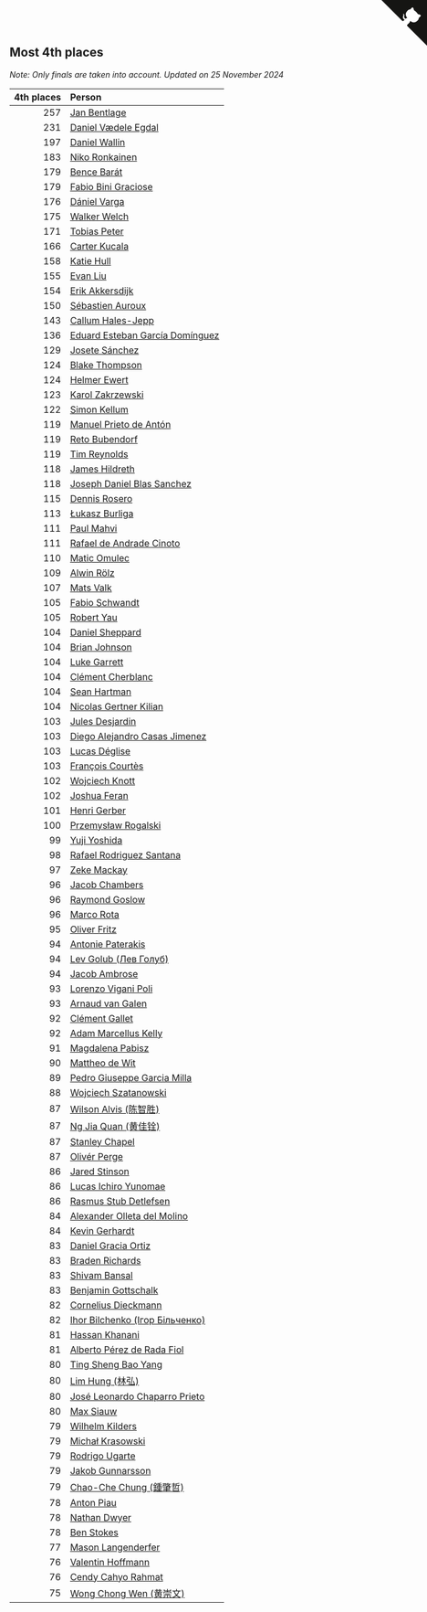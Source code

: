 ## Most 4th places

*Note: Only finals are taken into account.*
*Updated on 25 November 2024*

| 4th places | Person |
| ---: | :--- |
| 257 | [Jan Bentlage](https://www.worldcubeassociation.org/persons/2010BENT01) |
| 231 | [Daniel Vædele Egdal](https://www.worldcubeassociation.org/persons/2013EGDA01) |
| 197 | [Daniel Wallin](https://www.worldcubeassociation.org/persons/2013WALL03) |
| 183 | [Niko Ronkainen](https://www.worldcubeassociation.org/persons/2010RONK01) |
| 179 | [Bence Barát](https://www.worldcubeassociation.org/persons/2008BARA01) |
| 179 | [Fabio Bini Graciose](https://www.worldcubeassociation.org/persons/2010GRAC02) |
| 176 | [Dániel Varga](https://www.worldcubeassociation.org/persons/2008VARG01) |
| 175 | [Walker Welch](https://www.worldcubeassociation.org/persons/2011WELC01) |
| 171 | [Tobias Peter](https://www.worldcubeassociation.org/persons/2014PETE03) |
| 166 | [Carter Kucala](https://www.worldcubeassociation.org/persons/2015KUCA01) |
| 158 | [Katie Hull](https://www.worldcubeassociation.org/persons/2010HULL01) |
| 155 | [Evan Liu](https://www.worldcubeassociation.org/persons/2009LIUE01) |
| 154 | [Erik Akkersdijk](https://www.worldcubeassociation.org/persons/2005AKKE01) |
| 150 | [Sébastien Auroux](https://www.worldcubeassociation.org/persons/2008AURO01) |
| 143 | [Callum Hales-Jepp](https://www.worldcubeassociation.org/persons/2012HALE01) |
| 136 | [Eduard Esteban García Domínguez](https://www.worldcubeassociation.org/persons/2011EDUA01) |
| 129 | [Josete Sánchez](https://www.worldcubeassociation.org/persons/2015SANC18) |
| 124 | [Blake Thompson](https://www.worldcubeassociation.org/persons/2010THOM03) |
| 124 | [Helmer Ewert](https://www.worldcubeassociation.org/persons/2015EWER01) |
| 123 | [Karol Zakrzewski](https://www.worldcubeassociation.org/persons/2014ZAKR01) |
| 122 | [Simon Kellum](https://www.worldcubeassociation.org/persons/2016KELL12) |
| 119 | [Manuel Prieto de Antón](https://www.worldcubeassociation.org/persons/2015ANTO04) |
| 119 | [Reto Bubendorf](https://www.worldcubeassociation.org/persons/2012BUBE01) |
| 119 | [Tim Reynolds](https://www.worldcubeassociation.org/persons/2005REYN01) |
| 118 | [James Hildreth](https://www.worldcubeassociation.org/persons/2009HILD01) |
| 118 | [Joseph Daniel Blas Sanchez](https://www.worldcubeassociation.org/persons/2016SANC08) |
| 115 | [Dennis Rosero](https://www.worldcubeassociation.org/persons/2010ROSE03) |
| 113 | [Łukasz Burliga](https://www.worldcubeassociation.org/persons/2013BURL01) |
| 111 | [Paul Mahvi](https://www.worldcubeassociation.org/persons/2012MAHV01) |
| 111 | [Rafael de Andrade Cinoto](https://www.worldcubeassociation.org/persons/2007CINO01) |
| 110 | [Matic Omulec](https://www.worldcubeassociation.org/persons/2010OMUL02) |
| 109 | [Alwin Rölz](https://www.worldcubeassociation.org/persons/2016ROLZ01) |
| 107 | [Mats Valk](https://www.worldcubeassociation.org/persons/2007VALK01) |
| 105 | [Fabio Schwandt](https://www.worldcubeassociation.org/persons/2014SCHW02) |
| 105 | [Robert Yau](https://www.worldcubeassociation.org/persons/2009YAUR01) |
| 104 | [Daniel Sheppard](https://www.worldcubeassociation.org/persons/2009SHEP01) |
| 104 | [Brian Johnson](https://www.worldcubeassociation.org/persons/2013JOHN10) |
| 104 | [Luke Garrett](https://www.worldcubeassociation.org/persons/2017GARR05) |
| 104 | [Clément Cherblanc](https://www.worldcubeassociation.org/persons/2014CHER05) |
| 104 | [Sean Hartman](https://www.worldcubeassociation.org/persons/2016HART02) |
| 104 | [Nicolas Gertner Kilian](https://www.worldcubeassociation.org/persons/2013GERT01) |
| 103 | [Jules Desjardin](https://www.worldcubeassociation.org/persons/2010DESJ01) |
| 103 | [Diego Alejandro Casas Jimenez](https://www.worldcubeassociation.org/persons/2014JIME05) |
| 103 | [Lucas Déglise](https://www.worldcubeassociation.org/persons/2015DEGL01) |
| 103 | [François Courtès](https://www.worldcubeassociation.org/persons/2008COUR01) |
| 102 | [Wojciech Knott](https://www.worldcubeassociation.org/persons/2011KNOT01) |
| 102 | [Joshua Feran](https://www.worldcubeassociation.org/persons/2011FERA01) |
| 101 | [Henri Gerber](https://www.worldcubeassociation.org/persons/2014GERB01) |
| 100 | [Przemysław Rogalski](https://www.worldcubeassociation.org/persons/2013ROGA02) |
| 99 | [Yuji Yoshida](https://www.worldcubeassociation.org/persons/2015YOSH01) |
| 98 | [Rafael Rodriguez Santana](https://www.worldcubeassociation.org/persons/2012SANT12) |
| 97 | [Zeke Mackay](https://www.worldcubeassociation.org/persons/2015MACK06) |
| 96 | [Jacob Chambers](https://www.worldcubeassociation.org/persons/2017CHAM09) |
| 96 | [Raymond Goslow](https://www.worldcubeassociation.org/persons/2014GOSL01) |
| 96 | [Marco Rota](https://www.worldcubeassociation.org/persons/2009ROTA01) |
| 95 | [Oliver Fritz](https://www.worldcubeassociation.org/persons/2014FRIT02) |
| 94 | [Antonie Paterakis](https://www.worldcubeassociation.org/persons/2012PATE01) |
| 94 | [Lev Golub (Лев Голуб)](https://www.worldcubeassociation.org/persons/2014HOLU01) |
| 94 | [Jacob Ambrose](https://www.worldcubeassociation.org/persons/2010AMBR01) |
| 93 | [Lorenzo Vigani Poli](https://www.worldcubeassociation.org/persons/2007POLI01) |
| 93 | [Arnaud van Galen](https://www.worldcubeassociation.org/persons/2006GALE01) |
| 92 | [Clément Gallet](https://www.worldcubeassociation.org/persons/2004GALL02) |
| 92 | [Adam Marcellus Kelly](https://www.worldcubeassociation.org/persons/2016KELL10) |
| 91 | [Magdalena Pabisz](https://www.worldcubeassociation.org/persons/2017PABI01) |
| 90 | [Mattheo de Wit](https://www.worldcubeassociation.org/persons/2015WITM01) |
| 89 | [Pedro Giuseppe Garcia Milla](https://www.worldcubeassociation.org/persons/2016MILL07) |
| 88 | [Wojciech Szatanowski](https://www.worldcubeassociation.org/persons/2011SZAT01) |
| 87 | [Wilson Alvis (陈智胜)](https://www.worldcubeassociation.org/persons/2011ALVI01) |
| 87 | [Ng Jia Quan (黄佳铨)](https://www.worldcubeassociation.org/persons/2015QUAN03) |
| 87 | [Stanley Chapel](https://www.worldcubeassociation.org/persons/2016CHAP04) |
| 87 | [Olivér Perge](https://www.worldcubeassociation.org/persons/2007PERG01) |
| 86 | [Jared Stinson](https://www.worldcubeassociation.org/persons/2014STIN01) |
| 86 | [Lucas Ichiro Yunomae](https://www.worldcubeassociation.org/persons/2014YUNO01) |
| 86 | [Rasmus Stub Detlefsen](https://www.worldcubeassociation.org/persons/2014DETL01) |
| 84 | [Alexander Olleta del Molino](https://www.worldcubeassociation.org/persons/2008OLLE01) |
| 84 | [Kevin Gerhardt](https://www.worldcubeassociation.org/persons/2013GERH01) |
| 83 | [Daniel Gracia Ortiz](https://www.worldcubeassociation.org/persons/2009ORTI01) |
| 83 | [Braden Richards](https://www.worldcubeassociation.org/persons/2017RICH02) |
| 83 | [Shivam Bansal](https://www.worldcubeassociation.org/persons/2011BANS02) |
| 83 | [Benjamin Gottschalk](https://www.worldcubeassociation.org/persons/2016GOTT01) |
| 82 | [Cornelius Dieckmann](https://www.worldcubeassociation.org/persons/2009DIEC01) |
| 82 | [Ihor Bilchenko (Ігор Більченко)](https://www.worldcubeassociation.org/persons/2011BILC01) |
| 81 | [Hassan Khanani](https://www.worldcubeassociation.org/persons/2018KHAN26) |
| 81 | [Alberto Pérez de Rada Fiol](https://www.worldcubeassociation.org/persons/2011FIOL01) |
| 80 | [Ting Sheng Bao Yang](https://www.worldcubeassociation.org/persons/2008BAOY01) |
| 80 | [Lim Hung (林弘)](https://www.worldcubeassociation.org/persons/2016HUNG08) |
| 80 | [José Leonardo Chaparro Prieto](https://www.worldcubeassociation.org/persons/2011CHAP01) |
| 80 | [Max Siauw](https://www.worldcubeassociation.org/persons/2017SIAU02) |
| 79 | [Wilhelm Kilders](https://www.worldcubeassociation.org/persons/2010KILD02) |
| 79 | [Michał Krasowski](https://www.worldcubeassociation.org/persons/2013KRAS02) |
| 79 | [Rodrigo Ugarte](https://www.worldcubeassociation.org/persons/2015UGAR01) |
| 79 | [Jakob Gunnarsson](https://www.worldcubeassociation.org/persons/2015GUNN01) |
| 79 | [Chao-Che Chung (鍾肇哲)](https://www.worldcubeassociation.org/persons/2012CHON03) |
| 78 | [Anton Piau](https://www.worldcubeassociation.org/persons/2008PIAU01) |
| 78 | [Nathan Dwyer](https://www.worldcubeassociation.org/persons/2011DWYE02) |
| 78 | [Ben Stokes](https://www.worldcubeassociation.org/persons/2018STOK01) |
| 77 | [Mason Langenderfer](https://www.worldcubeassociation.org/persons/2013LANG03) |
| 76 | [Valentin Hoffmann](https://www.worldcubeassociation.org/persons/2011HOFF02) |
| 76 | [Cendy Cahyo Rahmat](https://www.worldcubeassociation.org/persons/2010RAHM02) |
| 75 | [Wong Chong Wen (黄崇文)](https://www.worldcubeassociation.org/persons/2014WENW01) |


<a href="https://github.com/jonatanklosko/wca_statistics" class="github-corner" aria-label="View source on Github"><svg width="80" height="80" viewBox="0 0 250 250" style="fill:#151513; color:#fff; position: absolute; top: 0; border: 0; right: 0;" aria-hidden="true"><path d="M0,0 L115,115 L130,115 L142,142 L250,250 L250,0 Z"></path><path d="M128.3,109.0 C113.8,99.7 119.0,89.6 119.0,89.6 C122.0,82.7 120.5,78.6 120.5,78.6 C119.2,72.0 123.4,76.3 123.4,76.3 C127.3,80.9 125.5,87.3 125.5,87.3 C122.9,97.6 130.6,101.9 134.4,103.2" fill="currentColor" style="transform-origin: 130px 106px;" class="octo-arm"></path><path d="M115.0,115.0 C114.9,115.1 118.7,116.5 119.8,115.4 L133.7,101.6 C136.9,99.2 139.9,98.4 142.2,98.6 C133.8,88.0 127.5,74.4 143.8,58.0 C148.5,53.4 154.0,51.2 159.7,51.0 C160.3,49.4 163.2,43.6 171.4,40.1 C171.4,40.1 176.1,42.5 178.8,56.2 C183.1,58.6 187.2,61.8 190.9,65.4 C194.5,69.0 197.7,73.2 200.1,77.6 C213.8,80.2 216.3,84.9 216.3,84.9 C212.7,93.1 206.9,96.0 205.4,96.6 C205.1,102.4 203.0,107.8 198.3,112.5 C181.9,128.9 168.3,122.5 157.7,114.1 C157.9,116.9 156.7,120.9 152.7,124.9 L141.0,136.5 C139.8,137.7 141.6,141.9 141.8,141.8 Z" fill="currentColor" class="octo-body"></path></svg></a><style>.github-corner:hover .octo-arm{animation:octocat-wave 560ms ease-in-out}@keyframes octocat-wave{0%,100%{transform:rotate(0)}20%,60%{transform:rotate(-25deg)}40%,80%{transform:rotate(10deg)}}@media (max-width:500px){.github-corner:hover .octo-arm{animation:none}.github-corner .octo-arm{animation:octocat-wave 560ms ease-in-out}}</style>
